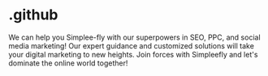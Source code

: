 # .github
We can help you Simplee-fly with our superpowers in SEO, PPC, and social media marketing! Our expert guidance and customized solutions will take your digital marketing to new heights. Join forces with Simpleefly and let's dominate the online world together!
